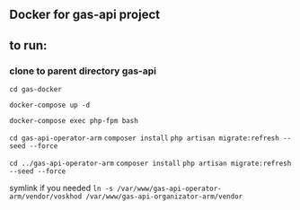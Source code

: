 ## Docker for gas-api project

## to run:
### clone to parent directory gas-api
`cd gas-docker`

`docker-compose up -d`

`docker-compose exec php-fpm bash`

`cd gas-api-operator-arm`
`composer install`
`php artisan migrate:refresh --seed --force`

`cd ../gas-api-operator-arm`
`composer install`
`php artisan migrate:refresh --seed --force`

symlink if you needed
`ln -s /var/www/gas-api-operator-arm/vendor/voskhod /var/www/gas-api-organizator-arm/vendor`
